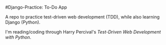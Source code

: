 #Django-Practice: To-Do App

A repo to practice test-driven web development (TDD), while also learning Django (Python).

I'm reading/coding through Harry Percival's *Test-Driven Web Development with Python*.
